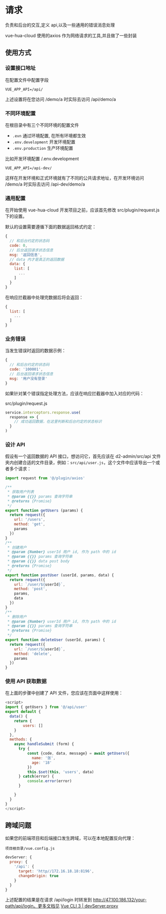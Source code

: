 # 请求

负责和后台的交互,定义 api,以及一些通用的错误消息处理

vue-hua-cloud 使用的axios 作为网络请求的工具,并且做了一些封装

## 使用方式

### 设置接口地址


在配置文件中配置字段
```docs
VUE_APP_API=/api/
```
上述设置将在您访问 /demo/a 时实际去访问 /api/demo/a

### 不同环境配置

在根目录中有三个不同环境的配置文件

- `.evn` 通过环境配置, 在所有环境都生效
- `.env.development` 开发环境配置
- `.env.production` 生产环境配置
 

比如开发环境配置 /.env.development
```
VUE_APP_API=/api-dev/
```
这样在开发环境和正式环境就有了不同的公共请求地址，在开发环境访问 /demo/a 时实际去访问 /api-dev/demo/a

### 通用配置

在开始使用 vue-hua-cloud 开发项目之前，应该首先修改 src/plugin/request.js 下的设置。

默认的设置需要遵循下面的数据返回格式约定：

```js
{
  // 和后台约定的状态码
  code: 0,
  // 后台返回请求状态信息
  msg: '返回信息',
  // data 内才是真正的返回数据
  data: {
    list: [
      ...
    ]
  }
}
```

在响应拦截器中处理完数据后将会返回：
```js
{
  list: [
    ...
  ]
}
```

### 业务错误

当发生错误时返回的数据示例：
```js
{
  // 和后台约定的状态码
  code: '100001',
  // 后台返回请求状态信息
  msg: '用户没有登录'
}
```
如果针对某个错误指定处理方法，应该在响应拦截器中加入对应的代码：

src/plugin/request.js
```js
service.interceptors.response.use(
  response => {
    // 成功返回数据，在这里判断和后台约定的状态标识
  }
)
```

### 设计 API
假设有一个返回数据的 API 接口，想访问它，首先应该在 d2-admin/src/api 文件夹内创建合适的文件目录，例如：`src/api/user.js`，这个文件中应该导出一个或者多个请求：

```js
import request from '@/plugin/axios'

/**
 * 获取用户列表
 * @param {{}} params 查询字符串
 * @returns {Promise}
 */
export function getUsers (params) {
  return request({
    url: '/users',
    method: 'get',
    params
  })
}
/**
 * 创建用户
 * @param {Number} userId 用户 id, 作为 path 中的 id
 * @param {{}} params 查询字符串
 * @param {{}} data post body
 * @returns {Promise}
 */
export function postUser (userId, params, data) {
  return request({
    url: `/user/${userId}`,
    method: 'post',
    params,
    data
  })
}
/**
 * 删除用户
 * @param {Number} userId 用户 id, 作为 path 中的 id
 * @param {{}} params 查询字符串
 * @returns {Promise}
 */
export function deleteUser (userId, params) {
  return request({
    url: `/user/${userId}`,
    method: 'delete',
    params
  })
}
```

### 使用 API 获取数据
在上面的步骤中创建了 API 文件，您应该在页面中这样使用：

```js
<script>
import { getUsers } from '@/api/user'
export default {
  data() {
    return {
        users: []
    }
  },
  methods: {
    async handleSubmit (form) {
      try {
          const {code, data, message} = await getUsers({
            name: '张',
            age: '18'
          })
          this.$set(this, 'users', data)
      } catch(error) {
          console.error(error)
      }

    }
  }
}
</script>
```

## 跨域问题
如果您的前端项目和后端接口发生跨域，可以在本地配置反向代理：

`项目根目录/vue.config.js`
```js
devServer: {
  proxy: {
    '/api': {
      target: 'http//172.16.18.18:8196',
      changeOrigin: true
    }
  }
}
```
上述配置的结果是在请求 /api/login 时转发到 http://47.100.186.132/your-path/api/login。更多文档见 [Vue CLI 3 | devServer.proxy]()